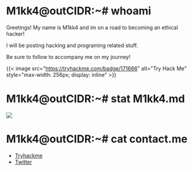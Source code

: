 <h1>
M1kk4@outCIDR:~# whoami
</h1>
<p>Greetings! My name is M1kk4 and im on a road to becoming an ethical hacker!</p>
<p>I will be posting hacking and programing related stuff.<p>
<p>Be sure to follow to accompany me on my journey! </p>


{{< image src="https://tryhackme.com/badge/171666" alt="Try Hack Me" style="max-width: 256px; display: inline" >}}

 

<h1>
M1kk4@outCIDR:~# stat M1kk4.md
</h1>

<img
  align="center"
  src="https://github-readme-stats.vercel.app/api/?username=M1kk4&theme=dracula"
/>

<h1>
M1kk4@outCIDR:~# cat contact.me
</h1>
<ul>
  <li><a href ="https://tryhackme.com/p/Mikka">Tryhackme</a></li>
  <li><a href ="https://twitter.com/Mikka27024761">Twitter</a></li>
</ul>


